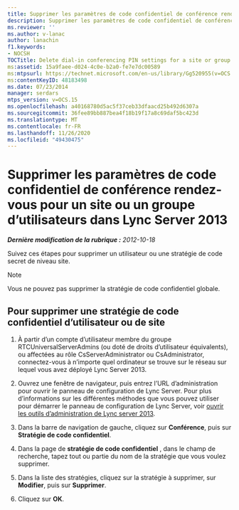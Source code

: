```yaml
---
title: Supprimer les paramètres de code confidentiel de conférence rendez-vous pour un site ou un groupe d’utilisateurs
description: Supprimer les paramètres de code confidentiel de conférence rendez-vous pour un site ou un groupe d’utilisateurs.
ms.reviewer: ''
ms.author: v-lanac
author: lanachin
f1.keywords:
- NOCSH
TOCTitle: Delete dial-in conferencing PIN settings for a site or group of users
ms:assetid: 15a9faee-d024-4c0e-b2a0-fe7e7dc00589
ms:mtpsurl: https://technet.microsoft.com/en-us/library/Gg520955(v=OCS.15)
ms:contentKeyID: 48183498
ms.date: 07/23/2014
manager: serdars
mtps_version: v=OCS.15
ms.openlocfilehash: a40168780d5ac5f37ceb33dfaacd25b492d6307a
ms.sourcegitcommit: 36fee89bb887bea4f18b19f17a8c69daf5bc423d
ms.translationtype: MT
ms.contentlocale: fr-FR
ms.lasthandoff: 11/26/2020
ms.locfileid: "49430475"
---
```

# <a name="delete-dial-in-conferencing-pin-settings-for-a-site-or-group-of-users-in-lync-server-2013"></a>Supprimer les paramètres de code confidentiel de conférence rendez-vous pour un site ou un groupe d’utilisateurs dans Lync Server 2013

<div data-xmlns="http://www.w3.org/1999/xhtml">

<div class="topic" data-xmlns="http://www.w3.org/1999/xhtml" data-msxsl="urn:schemas-microsoft-com:xslt" data-cs="https://msdn.microsoft.com/">

<div data-asp="https://msdn2.microsoft.com/asp">



</div>

<div id="mainSection">

<div id="mainBody">

<span> </span>

_**Dernière modification de la rubrique :** 2012-10-18_

Suivez ces étapes pour supprimer un utilisateur ou une stratégie de code secret de niveau site.

<div>


> [!NOTE]
> Vous ne pouvez pas supprimer la stratégie de code confidentiel globale.



</div>

<div>

## <a name="to-delete-a-user-or-site-pin-policy"></a>Pour supprimer une stratégie de code confidentiel d’utilisateur ou de site

1.  À partir d’un compte d’utilisateur membre du groupe RTCUniversalServerAdmins (ou doté de droits d’utilisateur équivalents), ou affectées au rôle CsServerAdministrator ou CsAdministrator, connectez-vous à n’importe quel ordinateur se trouve sur le réseau sur lequel vous avez déployé Lync Server 2013.

2.  Ouvrez une fenêtre de navigateur, puis entrez l’URL d’administration pour ouvrir le panneau de configuration de Lync Server. Pour plus d’informations sur les différentes méthodes que vous pouvez utiliser pour démarrer le panneau de configuration de Lync Server, voir [ouvrir les outils d’administration de Lync server 2013](lync-server-2013-open-lync-server-administrative-tools.md).

3.  Dans la barre de navigation de gauche, cliquez sur **Conférence**, puis sur **Stratégie de code confidentiel**.

4.  Dans la page de **stratégie de code confidentiel** , dans le champ de recherche, tapez tout ou partie du nom de la stratégie que vous voulez supprimer.

5.  Dans la liste des stratégies, cliquez sur la stratégie à supprimer, sur **Modifier**, puis sur **Supprimer**.

6.  Cliquez sur **OK**.

</div>

</div>

<span> </span>

</div>

</div>

</div>

